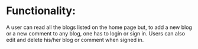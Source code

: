 # Functionality:
A user can read all the blogs listed on the home page but, to add a new blog or a new comment to any blog, one has to login or sign in.
Users can also edit and delete his/her blog or comment when signed in.


